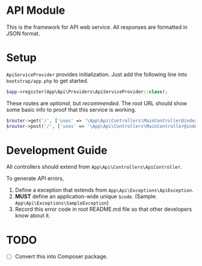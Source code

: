 # API Module

This is the framework for API web service. All responses are formatted in JSON format.

# Setup

`ApiServiceProvider` provides initialization. Just add the following line into `bootstrap/app.php` to get started.

```php
$app->register(App\Api\Providers\ApiServiceProvider::class);
```

These routes are *optional*, but *recommended*. The root URL should show some basic info to proof that this service is working.

```php
$router->get('/', ['uses' => '\App\Api\Controllers\MainController@index']);
$router->post('/', ['uses' => '\App\Api\Controllers\MainController@index']);
```

# Development Guide

All controllers should extend from `App\Api\Controllers\ApiController`.

To generate API errors,

1. Define a exception that extends from `App\Api\Exceptions\ApiException`.
1. **MUST** define an application-wide unique `$code`. (Sample: `App\Api\Exceptions\SampleException`)
1. Record this error code in root README.md file so that other developers know about it.

# TODO

- [ ] Convert this into Composer package.